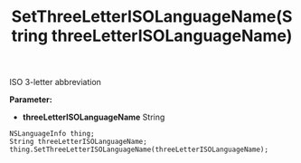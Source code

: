 ﻿---
uid: crmscript_ref_NSLanguageInfo_SetThreeLetterISOLanguageName
title: SetThreeLetterISOLanguageName(String threeLetterISOLanguageName)
intellisense: NSLanguageInfo.SetThreeLetterISOLanguageName
keywords: NSLanguageInfo, GetThreeLetterISOLanguageName
so.topic: reference
---

ISO 3-letter abbreviation

**Parameter:** 
 - **threeLetterISOLanguageName** String

```crmscript
NSLanguageInfo thing;
String threeLetterISOLanguageName;
thing.SetThreeLetterISOLanguageName(threeLetterISOLanguageName);
```

